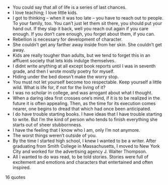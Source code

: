  - You could say that all of life is a series of last chances.
 - I love teaching; I love little kids.
 - I got to thinking – when it was too late – you have to reach out to people. To your family, too. You can’t just let them sit there, you should put your hand out. If they slap it back, well you reach out again if you care enough. If you don’t care enough, you forget about them, if you can.
 - Rebellion is necessary for development of character.
 - She couldn’t get any farther away inside from her skin. She couldn’t get away.
 - Kids are really tougher than adults, but we tend to forget this in an affluent society that lets kids indulge themselves.
 - I didnt write anything at all except book reports until I was in seventh grade, and then I wrote mostly poetry for myself.
 - Hiding under the bed doesn’t make the worry stop.
 - You must not let yourself become too respectable. Keep yourself a little wild. What is life for, if not for the living of it?
 - I was no scholar in college, and was arrogant about what I thought.
 - When a daring idea first crosses one’s mind, if it is to be realized in the future it is often appealing. Then, as the time for its execution comes nearer, one begins to dread that which had once been anticipated.
 - I do have trouble starting books. I have ideas that I have trouble starting to write. But I’m the kind of person who tends to finish everything she starts out of sheer stubbornness.
 - I have the feeling that I know who I am, only I’m not anymore.
 - The worst things weren’t outside of you.
 - By the time I started high school, I knew I wanted to be a writer. After graduating from Smith College in Massachusetts, I moved to New York City and worked for the advertising agency J. Walter Thompson.
 - All I wanted to do was read, to be told stories. Stories were full of excitement and emotions and characters that entertained and often inspired.

16 quotes